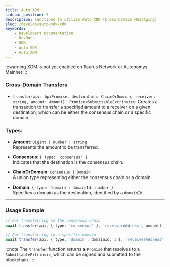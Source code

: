 ```yaml
---
title: Auto XDM
sidebar_position: 5
description: Functions to utilize Auto XDM (Cross-Domain Messaging)
slug: /develop/auto-sdk/xdm
keywords:
    - Developers Documentation
    - DevDocs
    - SDK
    - Auto SDK
    - Auto XDM
---
```


:::warning
XDM is not yet enabled on Taurus Network or Autonomys Mainnet
:::

### Cross-Domain Transfers

- `transfer(api: ApiPromise, destination: ChainOrDomain, receiver: string, amount: Amount): Promise<SubmittableExtrinsic>`: Creates a transaction to transfer a specified amount to a receiver on a given destination, which can be either the consensus chain or a specific domain.

### Types:

- **Amount**: `BigInt | number | string`  
  Represents the amount to be transferred.

- **Consensus**: `{ type: 'consensus' }`  
  Indicates that the destination is the consensus chain.

- **ChainOrDomain**: `Consensus | Domain`  
  A union type representing either the consensus chain or a domain.

- **Domain**: `{ type: 'domain'; domainId: number }`  
  Specifies a domain as the destination, identified by a `domainId`.

---

### Usage Example

```typescript
// For transferring to the consensus chain
await transfer(api, { type: 'consensus' }, 'receiverAddress', amount)

// For transferring to a specific domain
await transfer(api, { type: 'domain', domainId: 1 }, 'receiverAddress', amount)
```

:::note
The `transfer` function returns a `Promise` that resolves to a `SubmittableExtrinsic`, which can be signed and submitted to the blockchain.
:::